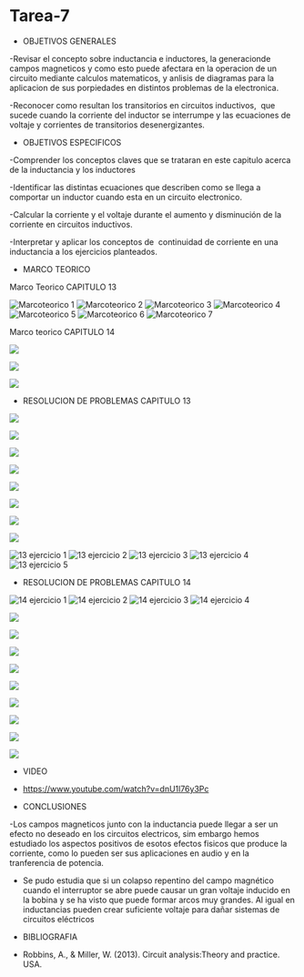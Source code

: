 # Tarea-7

- OBJETIVOS GENERALES

-Revisar el concepto sobre inductancia e inductores, la generacionde campos magneticos y como esto puede afectara en la operacion de un circuito mediante calculos matematicos, y anlisis de diagramas para la aplicacion de sus porpiedades en distintos problemas de la electronica.

-Reconocer como resultan los transitorios en circuitos inductivos,  que sucede cuando la corriente del inductor se interrumpe y las ecuaciones de voltaje y corrientes de transitorios desenergizantes. 

- OBJETIVOS ESPECIFICOS

-Comprender los conceptos claves que se trataran en este capitulo acerca de la inductancia y los inductores

-Identificar las distintas ecuaciones que describen como se llega a comportar un inductor cuando esta en un circuito electronico.

-Calcular la corriente y el voltaje durante el aumento y disminución de la corriente en circuitos inductivos. 

-Interpretar y aplicar los conceptos de  continuidad de corriente en una inductancia a los ejercicios planteados. 


- MARCO TEORICO

Marco Teorico CAPITULO 13

![Marcoteorico 1](https://user-images.githubusercontent.com/84397282/130182016-2d698fe7-85c5-4ee2-b243-6b96f291046d.jpg)
![Marcoteorico 2](https://user-images.githubusercontent.com/84397282/130182019-2151bd68-e46a-4fe0-b607-bdc61919c225.jpg)
![Marcoteorico 3](https://user-images.githubusercontent.com/84397282/130182020-bf618227-2410-459c-8400-bd0c05387b38.jpg)
![Marcoteorico 4](https://user-images.githubusercontent.com/84397282/130182022-196d92a5-cda3-4963-b092-f30b83f8273f.jpg)
![Marcoteorico 5](https://user-images.githubusercontent.com/84397282/130182023-a256056e-ece8-4d05-8964-d4a949128056.jpg)
![Marcoteorico 6](https://user-images.githubusercontent.com/84397282/130182025-f5308b49-3e9a-44ab-9583-9b8f7f77c659.jpg)
![Marcoteorico 7](https://user-images.githubusercontent.com/84397282/130182026-750fe72f-8ee8-4067-bc7f-81f998c90b28.jpg)

Marco teorico CAPITULO 14 

![](https://user-images.githubusercontent.com/84998005/130508762-3dac3b2e-a066-426d-8121-baee1fcf3965.png)

![](https://user-images.githubusercontent.com/84998005/130508770-99c1f5bf-f61c-4923-85ae-17e9634fe0b8.png)

![](https://user-images.githubusercontent.com/84998013/130535674-95b8d1e3-c1a8-4d61-8986-34702b276571.png)

- RESOLUCION DE PROBLEMAS CAPITULO 13

![](https://user-images.githubusercontent.com/84998013/130538093-9030bbd7-c54b-4ed3-a70d-7ae0710f14a5.png)

![](https://user-images.githubusercontent.com/84998013/130538229-a3e315e5-e5fd-47b5-80b6-41816b15ab05.png)

![](https://user-images.githubusercontent.com/84998013/130538302-0e7ad3c0-eecc-42e9-8531-970b2251c241.png)


![](https://user-images.githubusercontent.com/84998005/130517298-8f731a63-7671-4360-8fea-4791f2cd7833.png)

![](https://user-images.githubusercontent.com/84998005/130517287-a0b2a1f4-2938-4183-b089-a3cdf0ca53ce.png)

![](https://user-images.githubusercontent.com/84998005/130517282-f02f5a85-dc4e-4a9c-8962-059008ccaa05.png)

![](https://user-images.githubusercontent.com/84998005/130517301-cc4d7dac-2fdd-49f7-9ea2-001373fc66f2.png)

![](https://user-images.githubusercontent.com/84998005/130517299-56d8c43f-0dd6-4656-ae6e-ef5505ff5cee.png)

![13 ejercicio 1](https://user-images.githubusercontent.com/84397282/130182209-da6005dc-1053-4dfa-a143-6d361af032a6.jpg)
![13 ejercicio 2](https://user-images.githubusercontent.com/84397282/130182210-bd833cf7-9952-4143-8bdc-e2aa8bd1248f.jpg)
![13 ejercicio 3](https://user-images.githubusercontent.com/84397282/130182212-2e953702-8543-4c68-afab-9bbfb24d8667.jpg)
![13 ejercicio 4](https://user-images.githubusercontent.com/84397282/130182216-421f9b64-3348-4fe8-97a3-d102c96d52e0.jpg)
![13 ejercicio 5](https://user-images.githubusercontent.com/84397282/130182218-4b03e0d1-b32a-4ceb-8aaf-5b281854f11c.jpg)

- RESOLUCION DE PROBLEMAS CAPITULO 14

![14 ejercicio 1](https://user-images.githubusercontent.com/84397282/130535185-a3c5ef4b-5090-4eec-b676-eecaf73f69c3.jpg)
![14 ejercicio 2](https://user-images.githubusercontent.com/84397282/130535189-3fcb1507-8452-4b79-9b4c-8ea07488cf81.jpg)
![14 ejercicio 3](https://user-images.githubusercontent.com/84397282/130535190-8c211881-3419-4928-a5e1-9a56068eca28.jpg)
![14 ejercicio 4](https://user-images.githubusercontent.com/84397282/130535191-3dad87d8-9780-4d4f-88ef-a4cdf304fd75.jpg)

![](https://user-images.githubusercontent.com/84998013/130538543-f8fb3999-9298-452c-8451-80d3b71788ac.png)

![](https://user-images.githubusercontent.com/84998013/130538628-830ca709-dea5-49e2-9fae-44f3044bb0c6.png)

![](https://user-images.githubusercontent.com/84998013/130538668-b2263f7a-1eeb-42d4-b6b8-b4baaeaf5204.png)

![](https://user-images.githubusercontent.com/84998013/130538732-2d64e84c-a590-4899-abd6-d9287909e11f.png)

![](https://user-images.githubusercontent.com/84998005/130540779-f6a53972-a874-4e71-ab60-40bbc187c0da.png)

![](https://user-images.githubusercontent.com/84998005/130540783-34fcb2e4-06ed-476e-87f6-4a6d31a7bdb6.png)

![](https://user-images.githubusercontent.com/84998005/130553158-33f300f0-4d11-4025-914b-ba1d6956d8e2.png)

![](https://user-images.githubusercontent.com/84998005/130540781-0fce30b0-3661-4c7d-9e93-c992947eb3e6.png)

![](https://user-images.githubusercontent.com/84998005/130553152-8973e240-3af7-489a-abec-2e035d4944b3.png)



- VIDEO

- https://www.youtube.com/watch?v=dnU1l76y3Pc

- CONCLUSIONES
 
 -Los campos magneticos junto con la inductancia puede llegar a ser un efecto no deseado en los circuitos electricos, sim embargo hemos estudiado los aspectos positivos de esotos efectos fisicos que produce la corriente, como lo pueden ser sus aplicaciones en audio y en la tranferencia de potencia.

-  Se pudo estudia que si un colapso  repentino del campo magnético cuando el interruptor se abre puede causar un gran voltaje inducido en la bobina y se ha visto que puede formar arcos muy grandes. Al igual en inductancias pueden crear suficiente voltaje para dañar sistemas de circuitos eléctricos 
 
 
- BIBLIOGRAFIA

* Robbins, A., & Miller, W. (2013). Circuit analysis:Theory and practice. USA.
